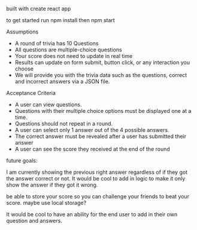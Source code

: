 built with create react app

to get started run npm install
then npm start

Assumptions
  - A round of trivia has 10 Questions
  - All questions are multiple-choice questions
  - Your score does not need to update in real time
  - Results can update on form submit, button click, or any interaction you choose
  - We will provide you with the trivia data such as the questions, correct and incorrect answers via a JSON file.

Acceptance Criteria
  - A user can view questions.
  - Questions with their multiple choice options must be displayed one at a time.
  - Questions should not repeat in a round.
  - A user can select only 1 answer out of the 4 possible answers.
  - The correct answer must be revealed after a user has submitted their answer
  - A user can see the score they received at the end of the round

future goals:

I am currently showing the previous right answer regardless of if they got the answer correct or not. It would be cool to add in logic to make it only show the answer if they got it wrong.

be able to store your score so you can challenge your friends to beat your score. 
maybe use local storage?

It would be cool to have an ability for the end user to add in their own question and answers.

